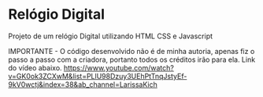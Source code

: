 # Relógio Digital


Projeto de um relógio Digital utilizando HTML CSS e Javascript 

IMPORTANTE - O código desenvolvido não é de minha autoria, apenas fiz o passo a passo com a criadora, portanto todos os créditos irão para ela. Link do vídeo abaixo.
https://www.youtube.com/watch?v=GK0ok3ZCXwM&list=PLlU98Dzuy3UEhPtTnqJstyEf-9kV0wctj&index=38&ab_channel=LarissaKich
